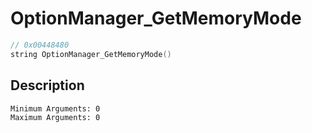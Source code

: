# OptionManager_GetMemoryMode
```c
// 0x00448480
string OptionManager_GetMemoryMode()
```
## Description
```
Minimum Arguments: 0
Maximum Arguments: 0
```
